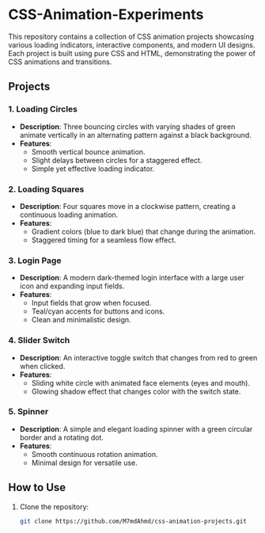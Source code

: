# CSS-Animation-Experiments

This repository contains a collection of CSS animation projects showcasing various loading indicators, interactive components, and modern UI designs. Each project is built using pure CSS and HTML, demonstrating the power of CSS animations and transitions.

## Projects

### 1. **Loading Circles**
- **Description**: Three bouncing circles with varying shades of green animate vertically in an alternating pattern against a black background.
- **Features**:
  - Smooth vertical bounce animation.
  - Slight delays between circles for a staggered effect.
  - Simple yet effective loading indicator.

### 2. **Loading Squares**
- **Description**: Four squares move in a clockwise pattern, creating a continuous loading animation.
- **Features**:
  - Gradient colors (blue to dark blue) that change during the animation.
  - Staggered timing for a seamless flow effect.

### 3. **Login Page**
- **Description**: A modern dark-themed login interface with a large user icon and expanding input fields.
- **Features**:
  - Input fields that grow when focused.
  - Teal/cyan accents for buttons and icons.
  - Clean and minimalistic design.

### 4. **Slider Switch**
- **Description**: An interactive toggle switch that changes from red to green when clicked.
- **Features**:
  - Sliding white circle with animated face elements (eyes and mouth).
  - Glowing shadow effect that changes color with the switch state.

### 5. **Spinner**
- **Description**: A simple and elegant loading spinner with a green circular border and a rotating dot.
- **Features**:
  - Smooth continuous rotation animation.
  - Minimal design for versatile use.

## How to Use
1. Clone the repository:
   ```bash
   git clone https://github.com/M7mdAhmd/css-animation-projects.git
